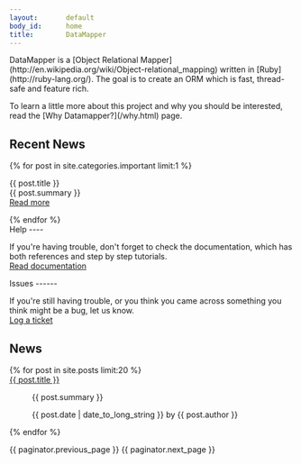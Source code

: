 ```yaml
---
layout:       default
body_id:      home
title:        DataMapper
---
```


<p class="blurb" markdown="true">DataMapper is a [Object Relational Mapper](http://en.wikipedia.org/wiki/Object-relational_mapping) written in [Ruby](http://ruby-lang.org/).
The goal is to create an ORM which is fast, thread-safe and feature rich.</p>

<p class="blurb" markdown="true">To learn a little more about this project and
why you should be interested,<br> read the [Why Datamapper?](/why.html) page.</p>

<h2 class="latest-release">Recent News</h2>

{% for post in site.categories.important limit:1 %}
<p class="latest-release"> {{ post.title }}<br/>
  {{ post.summary }}<br/>
  <a href="{{ post.url }}" class="read_more">Read more</a>
</p>
{% endfor %}

<div id="help" markdown="true">
Help
----

If you're having trouble, don't forget to check the documentation, which has
both references and step by step tutorials.<br/>
[Read documentation](/docs)
</div>

<div id="bugs" markdown="true">
Issues
------

If you're still having trouble, or you think you came across something you think
might be a bug, let us know.<br/>
[Log a ticket](http://datamapper.lighthouseapp.com/projects/20609-datamapper/overview)
</div>

News
----

<dl>
{% for post in site.posts limit:20 %}

  <dt><a href="{{ post.url }}"> {{ post.title }}</a></dt>
  <dd>
    <p>{{ post.summary }}</p>
    <p class="meta">{{ post.date | date_to_long_string }} by {{ post.author }}</p>
  </dd>

{% endfor %}
</dl>

{{ paginator.previous_page }}
{{ paginator.next_page }}
